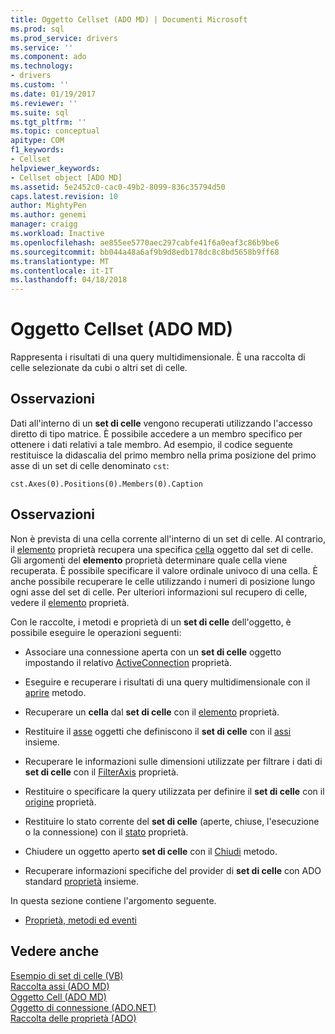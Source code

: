 ```yaml
---
title: Oggetto Cellset (ADO MD) | Documenti Microsoft
ms.prod: sql
ms.prod_service: drivers
ms.service: ''
ms.component: ado
ms.technology:
- drivers
ms.custom: ''
ms.date: 01/19/2017
ms.reviewer: ''
ms.suite: sql
ms.tgt_pltfrm: ''
ms.topic: conceptual
apitype: COM
f1_keywords:
- Cellset
helpviewer_keywords:
- Cellset object [ADO MD]
ms.assetid: 5e2452c0-cac0-49b2-8099-836c35794d50
caps.latest.revision: 10
author: MightyPen
ms.author: genemi
manager: craigg
ms.workload: Inactive
ms.openlocfilehash: ae855ee5770aec297cabfe41f6a0eaf3c86b9be6
ms.sourcegitcommit: bb044a48a6af9b9d8edb178dc8c8bd5658b9ff68
ms.translationtype: MT
ms.contentlocale: it-IT
ms.lasthandoff: 04/18/2018
---
```

# <a name="cellset-object-ado-md"></a>Oggetto Cellset (ADO MD)
Rappresenta i risultati di una query multidimensionale. È una raccolta di celle selezionate da cubi o altri set di celle.  
  
## <a name="remarks"></a>Osservazioni  
 Dati all'interno di un **set di celle** vengono recuperati utilizzando l'accesso diretto di tipo matrice. È possibile accedere a un membro specifico per ottenere i dati relativi a tale membro. Ad esempio, il codice seguente restituisce la didascalia del primo membro nella prima posizione del primo asse di un set di celle denominato `cst`:  
  
```  
cst.Axes(0).Positions(0).Members(0).Caption  
```  
  
## <a name="remarks"></a>Osservazioni  
 Non è prevista di una cella corrente all'interno di un set di celle. Al contrario, il [elemento](../../../ado/reference/ado-md-api/item-property-ado-md-cellset.md) proprietà recupera una specifica [cella](../../../ado/reference/ado-md-api/cell-object-ado-md.md) oggetto dal set di celle. Gli argomenti del **elemento** proprietà determinare quale cella viene recuperata. È possibile specificare il valore ordinale univoco di una cella. È anche possibile recuperare le celle utilizzando i numeri di posizione lungo ogni asse del set di celle. Per ulteriori informazioni sul recupero di celle, vedere il [elemento](../../../ado/reference/ado-md-api/item-property-ado-md-cellset.md) proprietà.  
  
 Con le raccolte, i metodi e proprietà di un **set di celle** dell'oggetto, è possibile eseguire le operazioni seguenti:  
  
-   Associare una connessione aperta con un **set di celle** oggetto impostando il relativo [ActiveConnection](../../../ado/reference/ado-md-api/activeconnection-property-ado-md.md) proprietà.  
  
-   Eseguire e recuperare i risultati di una query multidimensionale con il [aprire](../../../ado/reference/ado-md-api/open-method-ado-md.md) metodo.  
  
-   Recuperare un **cella** dal **set di celle** con il [elemento](../../../ado/reference/ado-md-api/item-property-ado-md-cellset.md) proprietà.  
  
-   Restituire il [asse](../../../ado/reference/ado-md-api/axis-object-ado-md.md) oggetti che definiscono il **set di celle** con il [assi](../../../ado/reference/ado-md-api/axes-collection-ado-md.md) insieme.  
  
-   Recuperare le informazioni sulle dimensioni utilizzate per filtrare i dati di **set di celle** con il [FilterAxis](../../../ado/reference/ado-md-api/filteraxis-property-ado-md.md) proprietà.  
  
-   Restituire o specificare la query utilizzata per definire il **set di celle** con il [origine](../../../ado/reference/ado-md-api/source-property-ado-md.md) proprietà.  
  
-   Restituire lo stato corrente del **set di celle** (aperte, chiuse, l'esecuzione o la connessione) con il [stato](../../../ado/reference/ado-md-api/state-property-ado-md.md) proprietà.  
  
-   Chiudere un oggetto aperto **set di celle** con il [Chiudi](../../../ado/reference/ado-md-api/close-method-ado-md.md) metodo.  
  
-   Recuperare informazioni specifiche del provider di **set di celle** con ADO standard [proprietà](../../../ado/reference/ado-api/properties-collection-ado.md) insieme.  
  
 In questa sezione contiene l'argomento seguente.  
  
-   [Proprietà, metodi ed eventi](../../../ado/reference/ado-md-api/cellset-object-properties-methods-and-events.md)  
  
## <a name="see-also"></a>Vedere anche  
 [Esempio di set di celle (VB)](../../../ado/reference/ado-md-api/cellset-example-vb.md)   
 [Raccolta assi (ADO MD)](../../../ado/reference/ado-md-api/axes-collection-ado-md.md)   
 [Oggetto Cell (ADO MD)](../../../ado/reference/ado-md-api/cell-object-ado-md.md)   
 [Oggetto di connessione (ADO.NET)](../../../ado/reference/ado-api/connection-object-ado.md)   
 [Raccolta delle proprietà (ADO)](../../../ado/reference/ado-api/properties-collection-ado.md)
